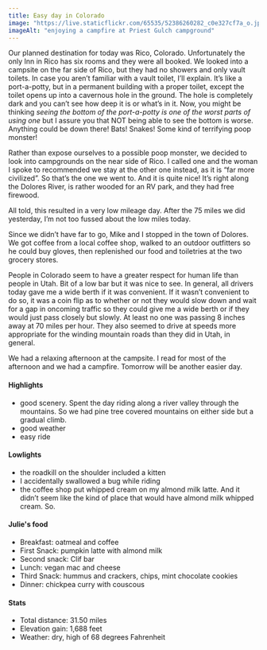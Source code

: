```yaml
---
title: Easy day in Colorado
image: "https://live.staticflickr.com/65535/52386260282_c0e327cf7a_o.jpg"
imageAlt: "enjoying a campfire at Priest Gulch campground"
---
```


Our planned destination for today was Rico, Colorado. Unfortunately the only Inn in Rico has six rooms and they were all booked. We looked into a campsite on the far side of Rico, but they had no showers and only vault toilets. In case you aren’t familiar with a vault toilet, I’ll explain. It’s like a port-a-potty, but in a permanent building with a proper toilet, except the toilet opens up into a cavernous hole in the ground. The hole is completely dark and you can’t see how deep it is or what’s in it. Now, you might be thinking _seeing the bottom of the port-a-potty is one of the worst parts of using one_ but I assure you that NOT being able to see the bottom is worse. Anything could be down there! Bats! Snakes! Some kind of terrifying poop monster!

Rather than expose ourselves to a possible poop monster, we decided to look into campgrounds on the near side of Rico. I called one and the woman I spoke to recommended we stay at the other one instead, as it is “far more civilized”. So that’s the one we went to. And it is quite nice! It’s right along the Dolores River, is rather wooded for an RV park, and they had free firewood. 

All told, this resulted in a very low mileage day. After the 75 miles we did yesterday, I’m not too fussed about the low miles today. 

Since we didn’t have far to go, Mike and I stopped in the town of Dolores. We got coffee from a local coffee shop, walked to an outdoor outfitters so he could buy gloves, then replenished our food and toiletries at the two grocery stores. 

People in Colorado seem to have a greater respect for human life than people in Utah. Bit of a low bar but it was nice to see. In general, all drivers today gave me a wide berth if it was convenient. If it wasn’t convenient to do so, it was a coin flip as to whether or not they would slow down and wait for a gap in oncoming traffic so they could give me a wide berth or if they would just pass closely but slowly. At least no one was passing 8 inches away at 70 miles per hour. They also seemed to drive at speeds more appropriate for the winding mountain roads than they did in Utah, in general.  

We had a relaxing afternoon at the campsite. I read for most of the afternoon and we had a campfire. Tomorrow will be another easier day.

#### Highlights
- good scenery. Spent the day riding along a river valley through the mountains. So we had pine tree covered mountains on either side but a gradual climb. 
- good weather
- easy ride

#### Lowlights
- the roadkill on the shoulder included a kitten
- I accidentally swallowed a bug while riding
- the coffee shop put whipped cream on my almond milk latte. And it didn’t seem like the kind of place that would have almond milk whipped cream. So. 

#### Julie's food
- Breakfast: oatmeal and coffee
- First Snack: pumpkin latte with almond milk
- Second snack: Clif bar
- Lunch: vegan mac and cheese
- Third Snack: hummus and crackers, chips, mint chocolate cookies
- Dinner: chickpea curry with couscous 

#### Stats
- Total distance: 31.50 miles
- Elevation gain: 1,688 feet
- Weather: dry, high of 68 degrees Fahrenheit
